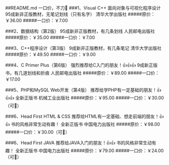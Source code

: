 ##README.md
    一口价，不刀🔪
###1、Visual C++ 面向对象与可视化程序设计
    95成新非正版教材，无笔记划线（只有名字）
    清华大学出版社
#####原价：￥36.00
#####一口价：￥7.00

###2、数据结构（第2版）
    95成新非正版教材，有几条划线
    人民邮电出版社
#####原价：￥35.00
#####一口价：￥7.00

###3、C++程序设计（第3版）
    9成新非正版教材，有几条笔记
    清华大学出版社
#####原价：￥49.50
#####一口价：￥9.00

###4、C Primer Plus（第6版）
    强烈推荐给C入门的朋友！👍👍👍
    9成新正版书，有几道划线和折痕
    人民邮电出版社
#####原价：￥89.00
#####一口价：￥17.00

###5、PHP和MySQL Web开发（第4版）
    推荐给学PHP有一定基础的朋友！👍👍👍
    全新正版书
    机械工业出版社
#####原价：￥95.00
#####一口价：￥30.00（可🔪）

###6、Head First HTML & CSS
    推荐给HTML有一定基础、想走前端的朋友！👍👍
    书的风格非常生动有趣！
    全新正版书
    中国电力出版社
#####原价：￥98.00
#####一口价：￥30.00（可🔪）

###6、Head First JAVA
    推荐给JAVA入门的朋友！👍👍
    书的风格非常生动有趣！
    全新正版书
    中国电力出版社
#####原价：￥79.00
#####一口价：￥24.00（可🔪）